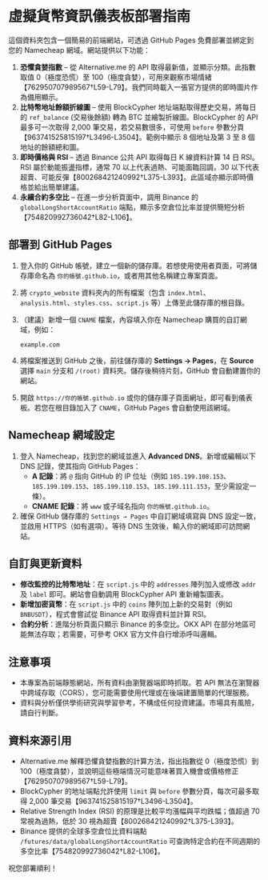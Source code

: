 # 虛擬貨幣資訊儀表板部署指南

這個資料夾包含一個簡易的前端網站，可透過 GitHub Pages 免費部署並綁定到您的 Namecheap 網域。網站提供以下功能：

1. **恐懼貪婪指數** – 從 Alternative.me 的 API 取得最新值，並顯示分類。此指數取值 0（極度恐慌）至 100（極度貪婪），可用來觀察市場情緒【762950707989567†L59-L79】。我們同時載入一張官方提供的即時圖片作為備用顯示。
2. **比特幣地址餘額折線圖** – 使用 BlockCypher 地址端點取得歷史交易，將每日的 `ref_balance` (交易後餘額) 轉為 BTC 並繪製折線圖。BlockCypher 的 API 最多可一次取得 2,000 筆交易，若交易數很多，可使用 `before` 參數分頁【963741525815197†L3496-L3504】。範例中顯示 8 個地址及第 3 至 8 個地址的餘額總和圖。
3. **即時價格與 RSI** – 透過 Binance 公共 API 取得每日 K 線資料計算 14 日 RSI。RSI 屬於動能振盪指標，通常 70 以上代表過熱、可能面臨回調，30 以下代表超賣、可能反彈【800268421240992†L375-L393】。此區域亦顯示即時價格並給出簡單建議。
4. **永續合約多空比** – 在進一步分析頁面中，調用 Binance 的 `globalLongShortAccountRatio` 端點，顯示多空倉位比率並提供簡短分析【754820992736042†L82-L106】。

## 部署到 GitHub Pages

1. 登入你的 GitHub 帳號，建立一個新的儲存庫。若想使用使用者頁面，可將儲存庫命名為 `你的帳號.github.io`，或者用其他名稱建立專案頁面。
2. 將 `crypto_website` 資料夾內的所有檔案（包含 `index.html`、`analysis.html`、`styles.css`、`script.js` 等）上傳至此儲存庫的根目錄。
3. （建議）新增一個 `CNAME` 檔案，內容填入你在 Namecheap 購買的自訂網域，例如：

   ```
   example.com
   ```

4. 將檔案推送到 GitHub 之後，前往儲存庫的 **Settings → Pages**，在 **Source** 選擇 `main` 分支和 `/(root)` 資料夾。儲存後稍待片刻，GitHub 會自動建置你的網站。

5. 開啟 `https://你的帳號.github.io` 或你的儲存庫子頁面網址，即可看到儀表板。若您在根目錄加入了 `CNAME`，GitHub Pages 會自動使用該網域。

## Namecheap 網域設定

1. 登入 Namecheap，找到您的網域並進入 **Advanced DNS**。新增或編輯以下 DNS 記錄，使其指向 GitHub Pages：
   * **A 記錄**：將 `@` 指向 GitHub 的 IP 位址（例如 `185.199.108.153`、`185.199.109.153`、`185.199.110.153`、`185.199.111.153`，至少需設定一條）。
   * **CNAME 記錄**：將 `www` 或子域名指向 `你的帳號.github.io`。
2. 確保 GitHub 儲存庫的 `Settings → Pages` 中自訂網域填寫與 DNS 設定一致，並啟用 HTTPS（如有選項）。等待 DNS 生效後，輸入你的網域即可訪問網站。

## 自訂與更新資料

* **修改監控的比特幣地址**：在 `script.js` 中的 `addresses` 陣列加入或修改 `addr` 及 `label` 即可。網站會自動調用 BlockCypher API 重新繪製圖表。
* **新增加密貨幣**：在 `script.js` 中的 `coins` 陣列加上新的交易對（例如 `BNBUSDT`），程式會嘗試從 Binance API 取得資料並計算 RSI。
* **合約分析**：進階分析頁面只顯示 Binance 的多空比。OKX API 在部分地區可能無法存取；若需要，可參考 OKX 官方文件自行增添呼叫邏輯。

## 注意事項

* 本專案為前端靜態網站，所有資料由瀏覽器端即時抓取。若 API 無法在瀏覽器中跨域存取（CORS），您可能需要使用代理或在後端建置簡單的代理服務。
* 資料與分析僅供學術研究與學習參考，不構成任何投資建議。市場具有風險，請自行判斷。

## 資料來源引用

* Alternative.me 解釋恐懼貪婪指數的計算方法，指出指數從 0（極度恐慌）到 100（極度貪婪），並說明這些極端情況可能意味著買入機會或價格修正【762950707989567†L59-L79】。
* BlockCypher 的地址端點允許使用 `limit` 與 `before` 參數分頁，每次可最多取得 2,000 筆交易【963741525815197†L3496-L3504】。
* Relative Strength Index (RSI) 的原理是比較平均漲幅與平均跌幅；值超過 70 常視為過熱，低於 30 視為超賣【800268421240992†L375-L393】。
* Binance 提供的全球多空倉位比資料端點 `/futures/data/globalLongShortAccountRatio` 可查詢特定合約在不同週期的多空比率【754820992736042†L82-L106】。

祝您部署順利！